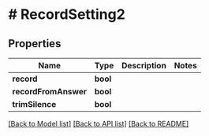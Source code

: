 # # RecordSetting2

## Properties

Name | Type | Description | Notes
------------ | ------------- | ------------- | -------------
**record** | **bool** |  |
**recordFromAnswer** | **bool** |  |
**trimSilence** | **bool** |  |

[[Back to Model list]](../../README.md#models) [[Back to API list]](../../README.md#endpoints) [[Back to README]](../../README.md)

